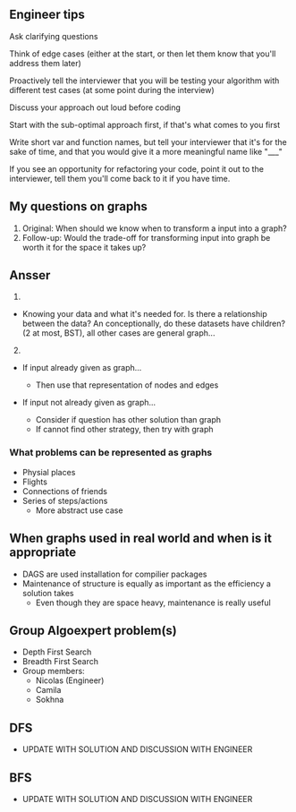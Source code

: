 

## Engineer tips
Ask clarifying questions

Think of edge cases (either at the start, or then let them know that you'll address them later)

Proactively tell the interviewer that you will be testing your algorithm with different test cases (at some point during the interview)

Discuss your approach out loud before coding

Start with the sub-optimal approach first, if that's what comes to you first

Write short var and function names, but tell your interviewer that it's for the sake of time, and that you would give it a more meaningful name like "___"

If you see an opportunity for refactoring your code, point it out to the interviewer, tell them you'll come back to it if you have time.


## My questions on graphs
1) Original: When should we know when to transform a input into a graph?
2) Follow-up: Would the trade-off for transforming input into graph be worth it for the space it takes up?

## Ansser
1) 
- Knowing your data and what it's needed for. Is there a relationship between the data? An conceptionally, do these datasets 
have children? (2 at most, BST), all other cases are general graph...

2)
- If input already given as graph...
  - Then use that representation of nodes and edges

- If input not already given as graph...
  - Consider if question has other solution than graph
  - If cannot find other strategy, then try with graph

### What problems can be represented as graphs
- Physial places 
- Flights
- Connections of friends
- Series of steps/actions
  - More abstract use case

## When graphs used in real world and when is it appropriate
- DAGS are used installation for compilier packages
- Maintenance of structure is equally as important as the efficiency a solution takes
  - Even though they are space heavy, maintenance is really useful





## Group Algoexpert problem(s)
- Depth First Search
- Breadth First Search
- Group members:
  - Nicolas (Engineer)
  - Camila
  - Sokhna

## DFS
- UPDATE WITH SOLUTION AND DISCUSSION WITH ENGINEER



## BFS
- UPDATE WITH SOLUTION AND DISCUSSION WITH ENGINEER
